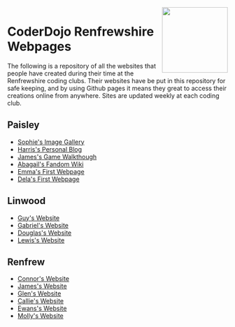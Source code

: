 
<img align='right' src='https://pbs.twimg.com/profile_images/378800000074131854/8f9b83843cd9ebae74892f4edf47e268.jpeg' width='150' height='150' />

# CoderDojo Renfrewshire Webpages

The following is a repository of all the websites that people have created during their time at the Renfrewshire coding clubs. Their websites have be put in this repository for safe keeping, and by using Github pages it means they great to access their creations online from anywhere. Sites are updated weekly at each coding club.

## Paisley

* [Sophie's Image Gallery](https://coderdojo-renfrewshire.github.io/webpages/sophie)
* [Harris's Personal Blog](https://coderdojo-renfrewshire.github.io/webpages/harris) 
* [James's Game Walkthough](https://coderdojo-renfrewshire.github.io/webpages/james)
* [Abagail's  Fandom Wiki](https://coderdojo-renfrewshire.github.io/webpages/abagail) 
* [Emma's  First Webpage](https://coderdojo-renfrewshire.github.io/webpages/emma) 
* [Dela's  First Webpage](https://coderdojo-renfrewshire.github.io/webpages/dela) 

## Linwood

* [Guy's Website](https://coderdojo-renfrewshire.github.io/webpages/guy)
* [Gabriel's Website](https://coderdojo-renfrewshire.github.io/webpages/gabriel)
* [Douglas's Website](https://coderdojo-renfrewshire.github.io/webpages/douglas)
* [Lewis's Website](https://coderdojo-renfrewshire.github.io/webpages/lewis)

## Renfrew

* [Connor's Website](https://coderdojo-renfrewshire.github.io/webpages/renfrew/connor)
* [James's Website](https://coderdojo-renfrewshire.github.io/webpages/renfrew/james)
* [Glen's Website](https://coderdojo-renfrewshire.github.io/webpages/renfrew/glen)
* [Callie's Website](https://coderdojo-renfrewshire.github.io/webpages/renfrew/callie)
* [Ewans's Website](https://coderdojo-renfrewshire.github.io/webpages/renfrew/ewan)
* [Molly's Website](https://coderdojo-renfrewshire.github.io/webpages/renfrew/molly)


